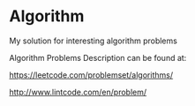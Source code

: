 # Algorithm
My solution for interesting algorithm problems 


Algorithm Problems Description can be found at:

https://leetcode.com/problemset/algorithms/

http://www.lintcode.com/en/problem/
